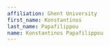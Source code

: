 ```yaml
---
affiliation: Ghent University
first_name: Konstantinos
last_name: Papafilippou
name: Konstantinos Papafilippou
---
```

